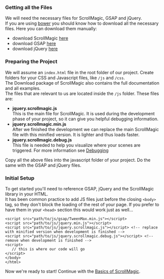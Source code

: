 ### Getting all the Files
We will need the necessary files for ScrollMagic, GSAP and jQuery.  
If you are using [bower](bower.io) you should know how to download all the necessary files.
Here you can download them manually:  
 - download ScrollMagic [here](https://github.com/janpaepke/ScrollMagic/archive/master.zip)
 - download GSAP [here](http://greensock.com/forums/files/getdownload/84-html5js-gsap/)
 - download jQuery [here](http://jquery.com/download)

### Preparing the Project

We will assume an `index.html` file in the root folder of our project.
Create folders for your CSS and Javascript files, like `/js` and `/css`.  
The Download package of ScrollMagic also contains the full documentation and all examples.  
The files that are relevant to us are located inside the `/js` folder. These files are:

 - __jquery.scrollmagic.js__<br>This is the main file for ScrollMagic. It is used during the development phase of your project, so it can give you helpful debugging information.
 - __jquery.scrollmagic.min.js__<br>After we finished the development we can replace the main ScrollMagic file with this minified version. It is lighter and thus loads faster.
 - __jquery.scrollmagic.debug.js__<br>This file is needed to help you visualize where your scenes are triggered. For more information see [Debugging](https://github.com/janpaepke/ScrollMagic/wiki/Getting-Started-:-Debugging)

Copy all the above files into the javascript folder of your project. Do the same with the GSAP and jQuery files.

### Initial Setup
To get started you'll need to reference GSAP, jQuery and the ScrollMagic library in your HTML.  
It has been common practice to add JS files just before the closing ``<body>`` tag, so they don't block the loading of the rest of your page. If you prefer to have them in your `<head>` section this would work just as well...
```markup
<script src="path/to/js/gsap/TweenMax.min.js"></script>
<script src="path/to/js/jquery.min.js"></script>
<script src="path/to/js/jquery.scrollmagic.js"></script> <!-- replace with minified version when development is finished -->
<script src="path/to/js/jquery.scrollmagic.debug.js"></script> <!-- remove when development is finished -->
<script>
   // this is where our code will go
</script>
</body>
</html>
```
Now we're ready to start! Continue with the [Basics of ScrollMagic](https://github.com/janpaepke/ScrollMagic/wiki/Understanding-:-Basics).